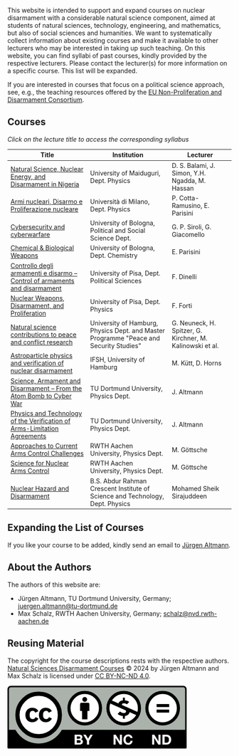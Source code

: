 This website is intended to support and expand courses on nuclear disarmament
with a considerable natural science component, aimed at students of natural
sciences, technology, engineering, and mathematics, but also of social sciences
and humanities.
We want to systematically collect information about existing courses and make
it available to other lecturers who may be interested in taking up such
teaching.
On this website, you can find syllabi of past courses, kindly provided by the
respective lecturers.
Please contact the lecturer(s) for more information on a
specific course.
This list will be expanded.

If you are interested in courses that focus on a political science approach,
see, e.g., the teaching resources offered by the [EU Non-Proliferation and
Disarmament
Consortium](https://www.nonproliferation.eu/education-resources/teaching-resources/).

## Courses
_Click on the lecture title to access the corresponding syllabus_

| Title | Institution | Lecturer |
|---|---|---|
| [Natural Science, Nuclear Energy, and Disarmament in Nigeria](docs/ng-Maiduguri_1.pdf) | University of Maiduguri, Dept. Physics | D. S. Balami, J. Simon, Y.H. Ngadda, M. Hassan |
| [Armi nucleari, Disarmo e Proliferazione nucleare](docs/it-Milano_1.pdf) | Università di Milano, Dept. Physics | P. Cotta-Ramusino, E. Parisini |
| [Cybersecurity and cyberwarfare](docs/it-Bologna_1.pdf) | University of Bologna, Political and Social Science Dept. | G. P. Siroli, G. Giacomello |
| [Chemical & Biological Weapons](docs/it-Bologna_2.pdf) | University of Bologna, Dept. Chemistry | E. Parisini |
| [Controllo degli armamenti e disarmo – Control of armaments and disarmament](docs/it-Pisa_1.pdf) | University of Pisa, Dept. Political Sciences | F. Dinelli |
| [Nuclear Weapons, Disarmament, and Proliferation ](docs/it-Pisa_2.pdf) | University of Pisa, Dept. Physics | F. Forti |
| [Natural science contributions to peace and conflict research](docs/de-HamburgIFSH_1.pdf) | University of Hamburg, Physics Dept. and Master Programme "Peace and Security Studies"| G. Neuneck, H. Spitzer, G. Kirchner, M. Kalinowski et al. |
| [Astroparticle physics and verification of nuclear disarmament](docs/de-HamburgIFSH_2.pdf) | IFSH, University of Hamburg | M. Kütt, D. Horns |
| [Science, Armament and Disarmament – From the Atom Bomb to Cyber War](docs/de-Dortmund_1.pdf) | TU Dortmund University, Physics Dept. | J. Altmann |
| [Physics and Technology of the Verification of Arms-Limitation Agreements](docs/de-Dortmund_2.pdf) | TU Dortmund University, Physics Dept. | J. Altmann |
| [Approaches to Current Arms Control Challenges](docs/de-Aachen_1.pdf) | RWTH Aachen University, Physics Dept. | M. Göttsche |
| [Science for Nuclear Arms Control](docs/de-Aachen_2.pdf) | RWTH Aachen University, Physics Dept. | M. Göttsche |
| [Nuclear Hazard and Disarmament](docs/in-Chennai_1.pdf) | B.S. Abdur Rahman Crescent Institute of Science and Technology, Dept. Physics | Mohamed Sheik Sirajuddeen |

## Expanding the List of Courses
If you like your course to be added, kindly send an email to [Jürgen
Altmann](mailto:juergen.altmann@tu-dortmund.de).

## About the Authors
The authors of this website are:
- Jürgen Altmann, TU Dortmund University, Germany;
  [juergen.altmann@tu-dortmund.de](mailto:juergen.altmann@tu-dortmund.de)
- Max Schalz, RWTH Aachen University, Germany;
  [schalz@nvd.rwth-aachen.de](mailto:schalz@nvd.rwth-aachen.de)

## Reusing Material
The copyright for the course descriptions rests with the respective authors.
[Natural Sciences Disarmament Courses](https://disarmamentcourses.github.io)
© 2024 by Jürgen Altmann and Max Schalz is licensed under [CC BY-NC-ND
4.0](https://creativecommons.org/licenses/by-nc-nd/4.0/).

![](imgs/by-nc-nd.png)
